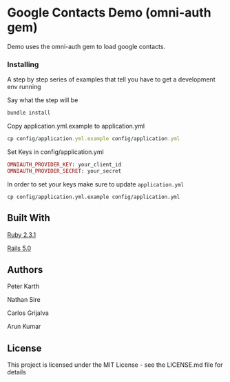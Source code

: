 # Google Contacts Demo (omni-auth gem)

Demo uses the omni-auth gem to load google contacts.

### Installing

A step by step series of examples that tell you have to get a development env running

Say what the step will be

```ruby
bundle install
```

Copy application.yml.example to application.yml

```ruby
cp config/application.yml.example config/application.yml
```

Set Keys in config/application.yml

```ruby
OMNIAUTH_PROVIDER_KEY: your_client_id
OMNIAUTH_PROVIDER_SECRET: your_secret
```

In order to set your keys make sure to update `application.yml`

`cp config/application.yml.example config/application.yml`

## Built With

[Ruby 2.3.1](https://www.ruby-lang.org/en/news/2016/04/26/ruby-2-3-1-released/)

[Rails 5.0](http://weblog.rubyonrails.org)

## Authors

Peter Karth

Nathan Sire

Carlos Grijalva

Arun Kumar

## License

This project is licensed under the MIT License - see the LICENSE.md file for details

